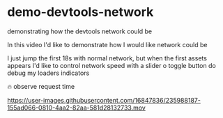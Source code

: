 # demo-devtools-network
demonstrating how the devtools network could be


In this video I'd like to demonstrate how I would like network could be


I just jump the first 18s with normal network, but when the first assets appears I'd like to control network speed with a slider o toggle button do debug my loaders indicators


:fire: observe request time

https://user-images.githubusercontent.com/16847836/235988187-155ad066-0810-4aa2-82aa-581d28132733.mov


